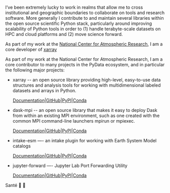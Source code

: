 I’ve been extremely lucky to work in realms that allow me to cross institutional and geographic boundaries to collaborate on tools and research software. More generally I contribute to and maintain several libraries within the open source scientific Python stack, particularly around improving scalability of Python tools in order to (1) handle terabyte-scale datasets on HPC and cloud platforms and (2) move science forward.



As part of my work at the [National Center for Atmospheric Research](https://ncar.ucar.edu/), I am a core developer of [xarray](https://github.com/pydata/xarray)

As part of my work at the National Center for Atmospheric Research, I am a core contributor to many projects in the PyData ecosystem, and in particular the following major projects:

- xarray -- an open source library providing high-level, easy-to-use data structures and analysis tools for working with multidimensional labeled datasets and arrays in Python.

  [Documentation](http://xarray.pydata.org/)|[GitHub](https://github.com/pydata/xarray)|[PyPI](https://pypi.org/project/xarray)|[Conda](https://anaconda.org/conda-forge/xarray)

- dask-mpi -- an open source library that makes it easy to deploy Dask from within an existing MPI environment, such as one created with the common MPI command-line launchers mpirun or mpiexec.

  [Documentation](http://mpi.dask.org/en/latest/)|[GitHub](https://github.com/dask/dask-mpi)|[PyPI](https://pypi.org/project/dask-mpi)|[Conda](https://anaconda.org/conda-forge/dask-mpi)

- intake-esm —- an intake plugin for working with Earth System Model catalogs

  [Documentation](https://intake-esm.readthedocs.io/)|[GitHub](https://github.com/intake/intake-esm)|[PyPI](https://pypi.org/project/intake-esm)|[Conda](https://anaconda.org/conda-forge/intake-esm)

- jupyter-forward —- Jupyter Lab Port Forwarding Utility

  [Documentation](https://anaconda.org/conda-forge/jupyter-forward)|[GitHub](https://github.com/NCAR/jupyter-forward)|[PyPI](https://pypi.org/project/jupyter-forward)|[Conda](https://anaconda.org/conda-forge/jupyter-forward)



Santé 🥂 🍻
